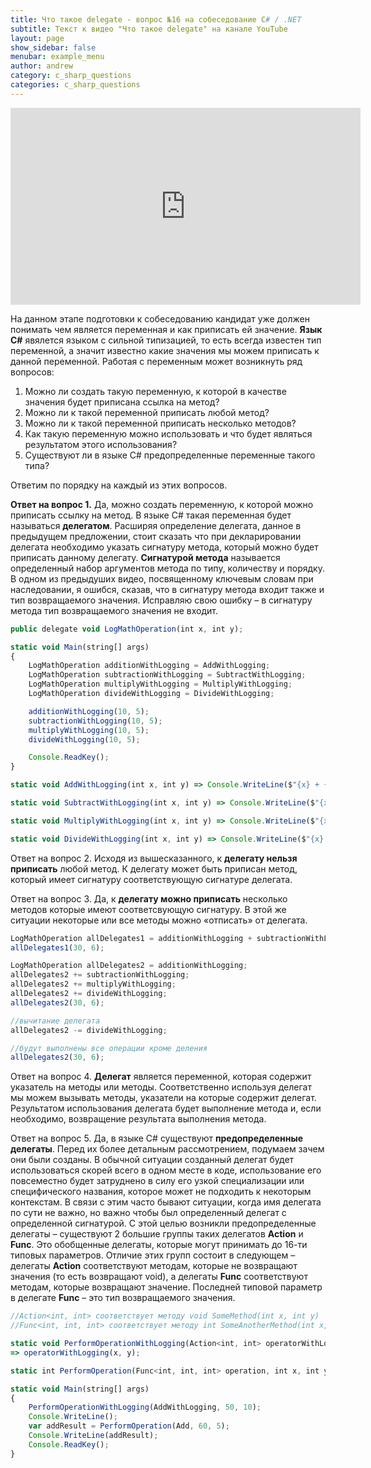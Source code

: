 ```yaml
---
title: Что такое delegate - вопрос №16 на собеседование C# / .NET
subtitle: Текст к видео "Что такое delegate" на канале YouTube
layout: page
show_sidebar: false
menubar: example_menu
author: andrew
category: c_sharp_questions
categories: c_sharp_questions
---
```


<center>
<iframe width="560" height="315" src="https://www.youtube.com/embed/lCfxl5pOF-s" 
frameborder="0" allow="accelerometer; autoplay; 
encrypted-media; gyroscope; picture-in-picture" allowfullscreen></iframe>
</center>

На данном этапе подготовки к собеседованию кандидат уже должен понимать чем является переменная и как приписать ей значение. **Язык C#** явялется языком с сильной типизацией, 
то есть всегда известен тип переменной, а значит известно какие значения мы можем приписать к данной переменной. Работая с переменным может возникнуть ряд вопросов:

1.	Можно ли создать такую переменную, к которой в качестве значения будет приписана ссылка на метод?
2.	Можно ли к такой переменной приписать любой метод?
3.	Можно ли к такой переменной приписать несколько методов?
4.	Как такую переменную можно использовать и что будет являться результатом этого использования?
5.	Существуют ли в языке C# предопределенные переменные такого типа?

Ответим по порядку на каждый из этих вопросов.

**Ответ на вопрос 1.** Да, можно создать переменную, к которой можно приписать ссылку на метод. В языке C# такая переменная будет называться **делегатом**. Расширяя определение делегата, данное в 
предыдущем предложении, стоит сказать что при декларировании делегата необходимо указать сигнатуру метода, который можно будет приписать данному делегату. **Сигнатурой метода** 
называется определенный набор аргументов метода по типу, количеству и порядку. В одном из предыдуших видео, посвященному ключевым словам при наследовании, я ошибся, сказав, 
что в сигнатуру метода входит также и тип возвращаемого значения. Исправляю свою ошибку – в сигнатуру метода тип возвращаемого значения не входит.

```javascript
public delegate void LogMathOperation(int x, int y);

static void Main(string[] args)
{
	LogMathOperation additionWithLogging = AddWithLogging;
	LogMathOperation subtractionWithLogging = SubtractWithLogging;
	LogMathOperation multiplyWithLogging = MultiplyWithLogging;
	LogMathOperation divideWithLogging = DivideWithLogging;

	additionWithLogging(10, 5);
	subtractionWithLogging(10, 5);
	multiplyWithLogging(10, 5);
	divideWithLogging(10, 5);

	Console.ReadKey();
}

static void AddWithLogging(int x, int y) => Console.WriteLine($"{x} + {y} = {x + y}");

static void SubtractWithLogging(int x, int y) => Console.WriteLine($"{x} - {y} = {x - y}");

static void MultiplyWithLogging(int x, int y) => Console.WriteLine($"{x} * {y} = {x * y}");

static void DivideWithLogging(int x, int y) => Console.WriteLine($"{x} / {y} = {(y == 0 ? 0 : x / y)}");
```

Ответ на вопрос 2. Исходя из вышесказанного, к **делегату нельзя приписать** любой метод. К делегату может быть приписан метод, который имеет сигнатуру соответствующую сигнатуре делегата.

Ответ на вопрос 3. Да, к **делегату можно приписать** несколько методов которые имеют соответсвующую сигнатуру. В этой же ситуации некоторые или все методы можно «отписать» от делегата.

```javascript
LogMathOperation allDelegates1 = additionWithLogging + subtractionWithLogging + multiplyWithLogging + divideWithLogging;
allDelegates1(30, 6);

LogMathOperation allDelegates2 = additionWithLogging;
allDelegates2 += subtractionWithLogging;
allDelegates2 += multiplyWithLogging;
allDelegates2 += divideWithLogging;
allDelegates2(30, 6);

//вычитание делегата
allDelegates2 -= divideWithLogging;

//будут выполнены все операции кроме деления
allDelegates2(30, 6); 
```

Ответ на вопрос 4. **Делегат** является переменной, которая содержит указатель на методы или методы. Соответственно используя делегат мы можем вызывать методы, указатели на которые содержит делегат. 
Результатом использования делегата будет выполнение метода и, если необходимо, возвращение результата выполнения метода.

Ответ на вопрос 5. Да, в языке C# существуют **предопределенные делегаты**. Перед их более детальным рассмотрением, подумаем зачем они были созданы. В обычной ситуации созданный делегат будет 
использоваться скорей всего в одном месте в коде, использование его повсеместно будет затруднено в силу его узкой специализации или специфического названия, которое может 
не подходить к некоторым контекстам. В связи с этим часто бывают ситуации, когда имя делегата по сути не важно, но важно чтобы был определенный делегат с определенной 
сигнатурой. С этой целью возникли  предопределенные делегаты – существуют 2 большие группы таких делегатов **Action** и **Func**. Это обобщенные делегаты, которые могут принимать 
до 16-ти типовых параметров. Отличие этих групп состоит в следующем – делегаты **Action** соответствуют методам, которые не возвращают значения (то есть возвращают void), а 
делегаты **Func** соответствуют методам, которые возвращают значение. Последней типовой параметр в делегате **Func** – это тип возвращаемого значения.

```javascript
//Action<int, int> соответствует методу void SomeMethod(int x, int y)
//Func<int, int, int> соответствует методу int SomeAnotherMethod(int x, int y)

static void PerformOperationWithLogging(Action<int, int> operatorWithLogging, int x, int y) 
=> operatorWithLogging(x, y);

static int PerformOperation(Func<int, int, int> operation, int x, int y) => operation (x, y);

static void Main(string[] args)
{
	PerformOperationWithLogging(AddWithLogging, 50, 10);
	Console.WriteLine();
	var addResult = PerformOperation(Add, 60, 5);
	Console.WriteLine(addResult);
	Console.ReadKey();
}
```


 